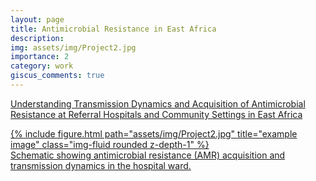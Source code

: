```yaml
---
layout: page
title: Antimicrobial Resistance in East Africa
description: 
img: assets/img/Project2.jpg
importance: 2
category: work
giscus_comments: true
---
```

<a href="https://gcgh.grandchallenges.org/grant/understanding-transmission-dynamics-and-acquisition-antimicrobial-resistance-referral">Understanding Transmission Dynamics and Acquisition of Antimicrobial Resistance at Referral Hospitals and Community Settings in East Africa

<div class="row">
    <div class="col-sm mt-3 mt-md-0">
        {% include figure.html path="assets/img/Project2.jpg" title="example image" class="img-fluid rounded z-depth-1" %}
    </div>
</div>
<div class="caption">
    Schematic showing antimicrobial resistance (AMR) acquisition and transmission dynamics in the hospital ward.
</div>

<!-- Giscus Integration -->
<div id="comments">
    <script src="https://giscus.app/client.js"
        data-repo="your-username/your-repository"
        data-repo-id="your-repo-id"
        data-category="General"
        data-category-id="your-category-id"
        data-mapping="pathname"
        data-strict="0"
        data-reactions-enabled="1"
        data-emit-metadata="0"
        data-input-position="bottom"
        data-theme="light"
        data-lang="en"
        crossorigin="anonymous"
        async>
    </script>
</div>
